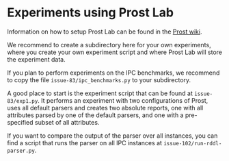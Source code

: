 # Experiments using Prost Lab

Information on how to setup Prost Lab can be found in the [Prost
wiki](https://github.com/prost-planner/prost/wiki/Evaluation).

We recommend to create a subdirectory here for your own experiments,
where you create your own experiment script and where Prost Lab will
store the experiment data.

If you plan to perform experiments on the IPC benchmarks, we recommend
to copy the file `issue-83/ipc_benchmarks.py` to your subdirectory.

A good place to start is the experiment script that can be found at
`issue-83/exp1.py`. It performs an experiment with two configurations of
Prost, uses all default parsers and creates two absolute reports, one
with all attributes parsed by one of the default parsers, and one with a
pre-specified subset of all attributes.

If you want to compare the output of the parser over all instances, you
can find a script that runs the parser on all IPC instances at
`issue-102/run-rddl-parser.py`.